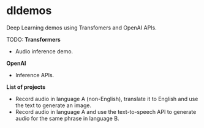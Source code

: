 # dldemos
Deep Learning demos using Transfomers and OpenAI APIs.

TODO: 
**Transformers**
- Audio inference demo.
 
**OpenAI**
- Inference APIs.
  
**List of projects**
- Record audio in language A (non-English), translate it to English and use the text to generate an image.
- Record audio in language A and use the text-to-speech API to generate audio for the same phrase in language B.
